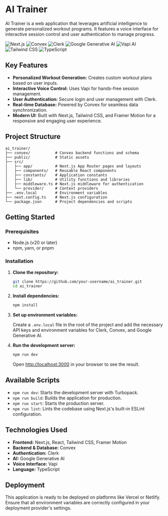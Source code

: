 # AI Trainer

AI Trainer is a web application that leverages artificial intelligence to generate personalized workout programs. It features a voice interface for interactive session control and user authentication to manage progress.

![Next.js](https://img.shields.io/badge/Next.js-000000?style=for-the-badge&logo=next.js&logoColor=white)
![Convex](https://img.shields.io/badge/Convex-222222?style=for-the-badge&logo=convex&logoColor=white)
![Clerk](https://img.shields.io/badge/Clerk-6C47FF?style=for-the-badge&logo=clerk&logoColor=white)
![Google Generative AI](https://img.shields.io/badge/Google%20Generative%20AI-4285F4?style=for-the-badge&logo=google&logoColor=white)
![Vapi AI](https://img.shields.io/badge/Vapi%20AI-FF6B6B?style=for-the-badge)
![Tailwind CSS](https://img.shields.io/badge/Tailwind%20CSS-06B6D4?style=for-the-badge&logo=tailwind-css&logoColor=white)
![TypeScript](https://img.shields.io/badge/TypeScript-3178C6?style=for-the-badge&logo=typescript&logoColor=white)

## Key Features

- **Personalized Workout Generation:** Creates custom workout plans based on user inputs.
- **Interactive Voice Control:** Uses Vapi for hands-free session management.
- **User Authentication:** Secure login and user management with Clerk.
- **Real-time Database:** Powered by Convex for seamless data synchronization.
- **Modern UI:** Built with Next.js, Tailwind CSS, and Framer Motion for a responsive and engaging user experience.

## Project Structure

```
ai_trainer/
├── convex/           # Convex backend functions and schema
├── public/           # Static assets
├── src/
│   ├── app/          # Next.js App Router pages and layouts
│   ├── components/   # Reusable React components
│   ├── constants/    # Application constants
│   ├── lib/          # Utility functions and libraries
│   ├── middleware.ts # Next.js middleware for authentication
│   └── provider/     # Context providers
├── .env.local        # Environment variables
├── next.config.ts    # Next.js configuration
└── package.json      # Project dependencies and scripts
```

## Getting Started

### Prerequisites

- Node.js (v20 or later)
- npm, yarn, or pnpm

### Installation

1.  **Clone the repository:**

    ```bash
    git clone https://github.com/your-username/ai_trainer.git
    cd ai_trainer
    ```

2.  **Install dependencies:**

    ```bash
    npm install
    ```

3.  **Set up environment variables:**

    Create a `.env.local` file in the root of the project and add the necessary API keys and environment variables for Clerk, Convex, and Google Generative AI.

4.  **Run the development server:**

    ```bash
    npm run dev
    ```

    Open [http://localhost:3000](http://localhost:3000) in your browser to see the result.

## Available Scripts

- `npm run dev`: Starts the development server with Turbopack.
- `npm run build`: Builds the application for production.
- `npm run start`: Starts the production server.
- `npm run lint`: Lints the codebase using Next.js's built-in ESLint configuration.

## Technologies Used

- **Frontend:** Next.js, React, Tailwind CSS, Framer Motion
- **Backend & Database:** Convex
- **Authentication:** Clerk
- **AI:** Google Generative AI
- **Voice Interface:** Vapi
- **Language:** TypeScript

## Deployment

This application is ready to be deployed on platforms like Vercel or Netlify. Ensure that all environment variables are correctly configured in your deployment provider's settings.
